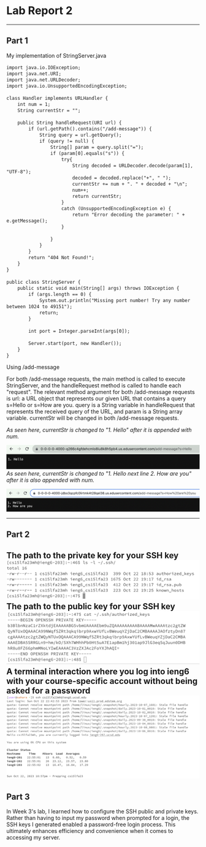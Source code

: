 # Lab Report 2  
---

## Part 1  
My implementation of StringServer.java
```
import java.io.IOException;
import java.net.URI;
import java.net.URLDecoder;
import java.io.UnsupportedEncodingException;

class Handler implements URLHandler {
    int num = 1;
    String currentStr = "";

    public String handleRequest(URI url) {
        if (url.getPath().contains("/add-message")) {
            String query = url.getQuery();
            if (query != null) {
                String[] param = query.split("=");
                if (param[0].equals("s")) {
                    try{
                        String decoded = URLDecoder.decode(param[1], "UTF-8");
                        decoded = decoded.replace("+", " ");
                        currentStr += num + ". " + decoded + "\n";
                        num++;
                        return currentStr;
                    }
                    catch (UnsupportedEncodingException e) {
                        return "Error decoding the parameter: " + e.getMessage();
                    }
                    
                }
            }
        }
        return "404 Not Found!";
    }
}

public class StringServer {
    public static void main(String[] args) throws IOException {
        if (args.length == 0) {
            System.out.println("Missing port number! Try any number between 1024 to 49151");
            return;
        }

        int port = Integer.parseInt(args[0]);

        Server.start(port, new Handler());
    }
}
```

Using /add-message  

  
For both /add-message requests, the main method is called to execute StringServer, and the handleRequest method is called to handle each "request". The relevant method argument for both /add-message requests is url: a URL object that represents our given URL that contains a query s=Hello or s=How are you. query is a String variable in handleRequest that represents the received query of the URL, and param is a String array variable. currentStr will be changed in both /add-message requests.  

  
*As seen here, currentStr is changed to "1. Hello" after it is appended with num.*  

![Image](hello.png)  
*As seen here, currentStr is changed to "1. Hello *next line* 2. How are you" after it is also appended with num.*  

![Image](howareyou.png)  

---  
## Part 2  
The path to the private key for your SSH key  
![Image](privatekey.png)  
The path to the public key for your SSH key  
![Image](publickey.png)  
A terminal interaction where you log into ieng6 with your course-specific account without being asked for a password 
![Image](login.png)  
---  
## Part 3  
In Week 3's lab, I learned how to configure the SSH public and private keys. Rather than having to input my password when prompted for a login, the SSH keys I generated enabled a password-free login process. This ultimately enhances efficiency and convenience when it comes to accessing my server.
